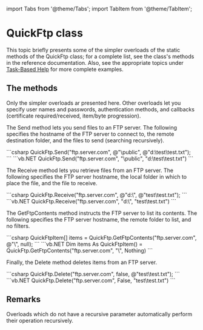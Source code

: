 import Tabs from '@theme/Tabs';
import TabItem from '@theme/TabItem';

# QuickFtp class

This topic briefly presents some of the simpler overloads of the static methods of the QuickFtp class; for a complete list, see the class's methods in the reference documentation. Also, see the appropriate topics under [Task-Based Help](/ftp/code-snippets/overview) for more complete examples.

## The methods
Only the simpler overloads ar presented here. Other overloads let you specify user names and passwords, authentication methods, and callbacks (certificate required/received, item/byte progression).

The Send method lets you send files to an FTP server. The following specifies the hostname of the FTP server to connect to, the remote destination folder, and the files to send (searching recursively). 

<Tabs>
    <TabItem value="csharp" label="C#" default>
      ```csharp
        QuickFtp.Send("ftp.server.com", @"\public", @"d:\test\test.txt");
      ```
    </TabItem>
    <TabItem value="vb.net" label="Visual Basic .NET">
      ```vb.NET
        QuickFtp.Send("ftp.server.com", "\public", "d:\test\test.txt")
      ```
    </TabItem>
</Tabs>

The Receive method lets you retrieve files from an FTP server. The following specifies the FTP server hostname, the local folder in which to place the file, and the file to receive. 

<Tabs>
    <TabItem value="csharp" label="C#" default>
      ```csharp
        QuickFtp.Receive("ftp.server.com", @"d:\", @"test\test.txt");
      ```
    </TabItem>
    <TabItem value="vb.net" label="Visual Basic .NET">
      ```vb.NET
        QuickFtp.Receive("ftp.server.com", "d:\", "test\test.txt")
      ```
    </TabItem>
</Tabs>

The GetFtpContents method instructs the FTP server to list its contents. The following specifies the FTP server hostname, the remote folder to list, and no filters.

<Tabs>
    <TabItem value="csharp" label="C#" default>
      ```csharp
        QuickFtpItem[] items = QuickFtp.GetFtpContents("ftp.server.com", @"\", null);
      ```
    </TabItem>
    <TabItem value="vb.net" label="Visual Basic .NET">
      ```vb.NET
        Dim items As QuickFtpItem() = QuickFtp.GetFtpContents("ftp.server.com", "\", Nothing)
      ```
    </TabItem>
</Tabs>

Finally, the Delete method deletes items from an FTP server. 

<Tabs>
    <TabItem value="csharp" label="C#" default>
      ```csharp
        QuickFtp.Delete("ftp.server.com", false, @"test\test.txt");
      ```
    </TabItem>
    <TabItem value="vb.net" label="Visual Basic .NET">
      ```vb.NET
        QuickFtp.Delete("ftp.server.com", False, "test\test.txt")
      ```
    </TabItem>
</Tabs>

## Remarks

Overloads which do not have a recursive parameter automatically perform their operation recursively.